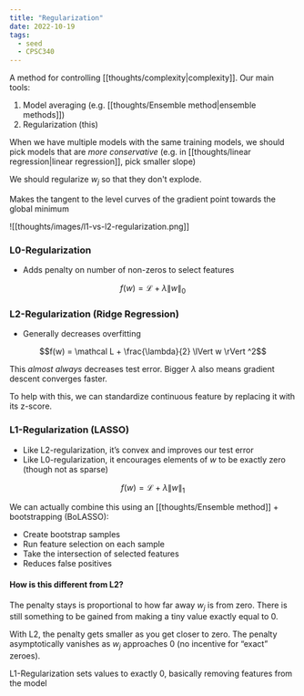 ```yaml
---
title: "Regularization"
date: 2022-10-19
tags:
  - seed
  - CPSC340
---
```


A method for controlling [[thoughts/complexity|complexity]]. Our main tools:

1. Model averaging (e.g. [[thoughts/Ensemble method|ensemble methods]])
2. Regularization (this)

When we have multiple models with the same training models, we should pick models that are _more conservative_ (e.g. in [[thoughts/linear regression|linear regression]], pick smaller slope)

We should regularize $w_j$ so that they don't explode.

Makes the tangent to the level curves of the gradient point towards the global minimum

![[thoughts/images/l1-vs-l2-regularization.png]]

### L0-Regularization

- Adds penalty on number of non-zeros to select features

$$f(w) = \mathcal L + \lambda \lVert w \rVert _0$$

### L2-Regularization (Ridge Regression)

- Generally decreases overfitting

$$f(w) = \mathcal L + \frac{\lambda}{2} \lVert w \rVert ^2$$

This _almost always_ decreases test error. Bigger $\lambda$ also means gradient descent converges faster.

To help with this, we can standardize continuous feature by replacing it with its z-score.

### L1-Regularization (LASSO)

- Like L2-regularization, it’s convex and improves our test error
- Like L0-regularization, it encourages elements of $w$ to be exactly zero (though not as sparse)

$$f(w) = \mathcal L + \lambda \lVert w \rVert _1$$

We can actually combine this using an [[thoughts/Ensemble method]] + bootstrapping (BoLASSO):

- Create bootstrap samples
- Run feature selection on each sample
- Take the intersection of selected features
- Reduces false positives

#### How is this different from L2?

The penalty stays is proportional to how far away $w_j$ is from zero. There is still something to be gained from making a tiny value exactly equal to 0.

With L2, the penalty gets smaller as you get closer to zero. The penalty asymptotically vanishes as $w_j$ approaches 0 (no incentive for “exact” zeroes).

L1-Regularization sets values to exactly 0, basically removing features from the model
